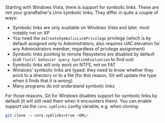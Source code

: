 Starting with Windows Vista, there is support for symbolic links. These are not your grandfather's Unix symbolic links; They differ in quite a couple of ways:

- Symbolic links are only available on Windows Vista and later, most notably not on XP
- You need the `SeCreateSymbolicLinkPrivilege` privilege (which is by default assigned only to Administrators; also requires UAC elevation for any Administrators member, regardless of privilege assignment)
- Symbolic links pointing to remote filesystems are disabled by default (call `fsutil behavior query SymlinkEvaluation` to find out)
- Symbolic links will only work on NTFS, not on FAT
- Windows' symbolic links are typed: they need to know whether they point to a directory or to a file (for this reason, Git will update the type when it finds that it is wrong)
- Many programs do not understand symbolic links

For those reasons, Git for Windows disables support for symbolic links by default (it will still read them when it encounters them). You can enable support via the `core.symlinks` config variable, e.g. when cloning:

```sh
git clone -c core.symlinks=true <URL>
```